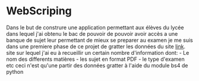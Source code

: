 # WebScriping

Dans le but de construre une application permettant aux élèves du lycée dans lequel j'ai obtenu le bac de pouvoir de pouvoir avoir accès a une banque de sujet leur permettant de mieux se preparer au examen je me suis dans une premiere phase de ce projet de gratter les données du site [link](http://examens-concours.net/sujets_corriges_examen.php). site sur lequel j'ai eu à recueillir un certain nombre d'information dont:
		- Le nom des differents matières
    - les sujet en format PDF
    - le type d'examen etc
 ceci n'est qu'une partir des données gratter à l'aide du module bs4 de python
 
 
